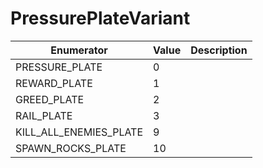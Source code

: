 # PressurePlateVariant

| Enumerator                | Value | Description |
| ------------------------- | ----- | ----------- |
| PRESSURE\_PLATE           | 0     |             |
| REWARD\_PLATE             | 1     |             |
| GREED\_PLATE              | 2     |             |
| RAIL\_PLATE               | 3     |             |
| KILL\_ALL\_ENEMIES\_PLATE | 9     |             |
| SPAWN\_ROCKS\_PLATE       | 10    |             |
